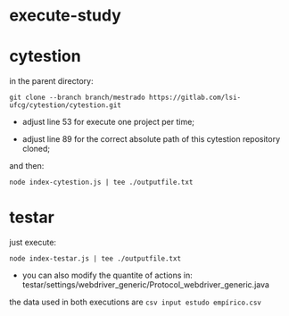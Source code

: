 # execute-study

# cytestion

in the parent directory:

`git clone --branch branch/mestrado https://gitlab.com/lsi-ufcg/cytestion/cytestion.git`

- adjust line 53 for execute one project per time;

- adjust line 89 for the correct absolute path of this cytestion repository cloned;

and then:

`node index-cytestion.js | tee ./outputfile.txt`

# testar

just execute:

`node index-testar.js | tee ./outputfile.txt`

- you can also modify the quantite of actions in: testar/settings/webdriver_generic/Protocol_webdriver_generic.java

the data used in both executions are `csv input estudo empírico.csv`